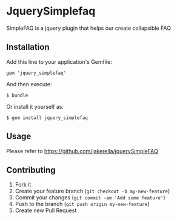 # JquerySimplefaq

SimpleFAQ is a jquery plugin that helps our create collapsible FAQ

## Installation

Add this line to your application's Gemfile:

    gem 'jquery_simplefaq'

And then execute:

    $ bundle

Or install it yourself as:

    $ gem install jquery_simplefaq

## Usage

Please refer to https://github.com/jakerella/jquerySimpleFAQ

## Contributing

1. Fork it
2. Create your feature branch (`git checkout -b my-new-feature`)
3. Commit your changes (`git commit -am 'Add some feature'`)
4. Push to the branch (`git push origin my-new-feature`)
5. Create new Pull Request
